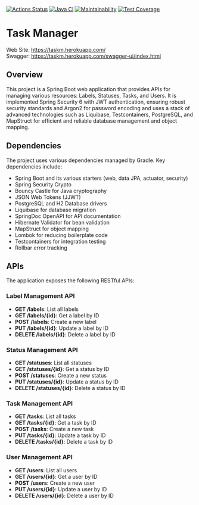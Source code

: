 [![Actions Status](https://github.com/opifexM/java-project-73/workflows/hexlet-check/badge.svg)](https://github.com/opifexM/java-project-73/actions)
[![Java CI](https://github.com/opifexM/java-project-73/actions/workflows/main.yml/badge.svg)](https://github.com/opifexM/java-project-73/actions/workflows/main.yml)
[![Maintainability](https://api.codeclimate.com/v1/badges/9a95de0a60c38729f54d/maintainability)](https://codeclimate.com/github/opifexM/java-project-73/maintainability)
[![Test Coverage](https://api.codeclimate.com/v1/badges/9a95de0a60c38729f54d/test_coverage)](https://codeclimate.com/github/opifexM/java-project-73/test_coverage)


# Task Manager

Web Site: https://taskm.herokuapp.com/  
Swagger: https://taskm.herokuapp.com/swagger-ui/index.html

## Overview

This project is a Spring Boot web application that provides APIs for managing various resources: Labels, Statuses, Tasks, and Users.
It is implemented Spring Security 6 with JWT authentication, ensuring robust security standards and Argon2 for password encoding 
and uses a stack of advanced technologies such as Liquibase, Testcontainers, PostgreSQL, and MapStruct for efficient and reliable database management and object mapping.

## Dependencies

The project uses various dependencies managed by Gradle. Key dependencies include:

-   Spring Boot and its various starters (web, data JPA, actuator, security)
-   Spring Security Crypto
-   Bouncy Castle for Java cryptography
-   JSON Web Tokens (JJWT)
-   PostgreSQL and H2 Database drivers
-   Liquibase for database migration
-   SpringDoc OpenAPI for API documentation
-   Hibernate Validator for bean validation
-   MapStruct for object mapping
-   Lombok for reducing boilerplate code
-   Testcontainers for integration testing
-   Rollbar error tracking

## APIs

The application exposes the following RESTful APIs:

### Label Management API

-   **GET /labels**: List all labels
-   **GET /labels/{id}**: Get a label by ID
-   **POST /labels**: Create a new label
-   **PUT /labels/{id}**: Update a label by ID
-   **DELETE /labels/{id}**: Delete a label by ID

### Status Management API

-   **GET /statuses**: List all statuses
-   **GET /statuses/{id}**: Get a status by ID
-   **POST /statuses**: Create a new status
-   **PUT /statuses/{id}**: Update a status by ID
-   **DELETE /statuses/{id}**: Delete a status by ID

### Task Management API

-   **GET /tasks**: List all tasks
-   **GET /tasks/{id}**: Get a task by ID
-   **POST /tasks**: Create a new task
-   **PUT /tasks/{id}**: Update a task by ID
-   **DELETE /tasks/{id}**: Delete a task by ID

### User Management API

-   **GET /users**: List all users
-   **GET /users/{id}**: Get a user by ID
-   **POST /users**: Create a new user
-   **PUT /users/{id}**: Update a user by ID
-   **DELETE /users/{id}**: Delete a user by ID